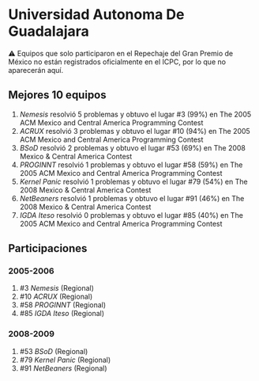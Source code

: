 # Universidad Autonoma De Guadalajara

:warning: Equipos que solo participaron en el Repechaje del Gran Premio de México no están registrados oficialmente en el ICPC, por lo que no aparecerán aquí.

## Mejores 10 equipos

1. _Nemesis_ resolvió 5 problemas y obtuvo el lugar #3 (99%) en The 2005 ACM Mexico and Central America Programming Contest
1. _ACRUX_ resolvió 3 problemas y obtuvo el lugar #10 (94%) en The 2005 ACM Mexico and Central America Programming Contest
1. _BSoD_ resolvió 2 problemas y obtuvo el lugar #53 (69%) en The 2008 Mexico & Central America Contest
1. _PROGINNT_ resolvió 1 problemas y obtuvo el lugar #58 (59%) en The 2005 ACM Mexico and Central America Programming Contest
1. _Kernel Panic_ resolvió 1 problemas y obtuvo el lugar #79 (54%) en The 2008 Mexico & Central America Contest
1. _NetBeaners_ resolvió 1 problemas y obtuvo el lugar #91 (46%) en The 2008 Mexico & Central America Contest
1. _IGDA Iteso_ resolvió 0 problemas y obtuvo el lugar #85 (40%) en The 2005 ACM Mexico and Central America Programming Contest

## Participaciones

### 2005-2006

1. #3 _Nemesis_ (Regional)
1. #10 _ACRUX_ (Regional)
1. #58 _PROGINNT_ (Regional)
1. #85 _IGDA Iteso_ (Regional)

### 2008-2009

1. #53 _BSoD_ (Regional)
1. #79 _Kernel Panic_ (Regional)
1. #91 _NetBeaners_ (Regional)



